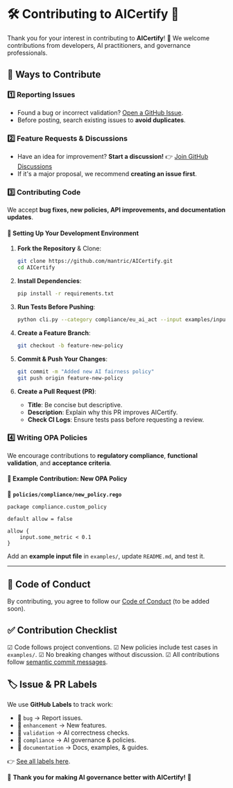 # 🛠️ Contributing to AICertify 🚀

Thank you for your interest in contributing to **AICertify**! 🎉
We welcome contributions from developers, AI practitioners, and governance professionals.

## 📌 Ways to Contribute
### **1️⃣ Reporting Issues**
- Found a bug or incorrect validation? [Open a GitHub Issue](https://github.com/mantric/AICertify/issues).
- Before posting, search existing issues to **avoid duplicates**.

### **2️⃣ Feature Requests & Discussions**
- Have an idea for improvement? **Start a discussion!**
  👉 [Join GitHub Discussions](https://github.com/mantric/AICertify/discussions)
- If it's a major proposal, we recommend **creating an issue first**.

### **3️⃣ Contributing Code**
We accept **bug fixes, new policies, API improvements, and documentation updates**.

#### **📜 Setting Up Your Development Environment**
1. **Fork the Repository** & Clone:
   ```bash
   git clone https://github.com/mantric/AICertify.git
   cd AICertify
   ```

2. **Install Dependencies**:
   ```bash
   pip install -r requirements.txt
   ```

3. **Run Tests Before Pushing**:
   ```bash
   python cli.py --category compliance/eu_ai_act --input examples/input_examples.json
   ```

4. **Create a Feature Branch**:
   ```bash
   git checkout -b feature-new-policy
   ```

5. **Commit & Push Your Changes**:
   ```bash
   git commit -m "Added new AI fairness policy"
   git push origin feature-new-policy
   ```

6. **Create a Pull Request (PR)**:
   - **Title**: Be concise but descriptive.
   - **Description**: Explain why this PR improves AICertify.
   - **Check CI Logs**: Ensure tests pass before requesting a review.

### **4️⃣ Writing OPA Policies**
We encourage contributions to **regulatory compliance**, **functional validation**, and **acceptance criteria**.

#### **📝 Example Contribution: New OPA Policy**
📄 **`policies/compliance/new_policy.rego`**
```rego
package compliance.custom_policy

default allow = false

allow {
    input.some_metric < 0.1
}
```

Add an **example input file** in `examples/`, update `README.md`, and test it.

---

## 📜 **Code of Conduct**
By contributing, you agree to follow our [Code of Conduct](CODE_OF_CONDUCT.md) (to be added soon).

## ✅ **Contribution Checklist**
☑ Code follows project conventions.
☑ New policies include test cases in `examples/`.
☑ No breaking changes without discussion.
☑ All contributions follow [semantic commit messages](https://www.conventionalcommits.org/).

## 🏷️ Issue & PR Labels
We use **GitHub Labels** to track work:
- 🐞 `bug` → Report issues.
- 🚀 `enhancement` → New features.
- 🎯 `validation` → AI correctness checks.
- 📜 `compliance` → AI governance & policies.
- 📝 `documentation` → Docs, examples, & guides.

👉 [See all labels here](https://github.com/mantric/AICertify/labels).

🚀 **Thank you for making AI governance better with AICertify!** 🎉
